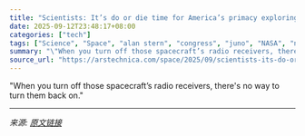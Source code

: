 ```yaml
---
title: "Scientists: It’s do or die time for America’s primacy exploring the Solar System"
date: 2025-09-12T23:48:17+08:00
categories: ["tech"]
tags: ["Science", "Space", "alan stern", "congress", "juno", "NASA", "nasa budget", "New Horizons", "planetary science", "President Donald Trump", "scott bolton", "solar system", "space policy", "swri", "White House"]
summary: "\"When you turn off those spacecraft’s radio receivers, there's no way to turn them back on.\""
source_url: "https://arstechnica.com/space/2025/09/scientists-its-do-or-die-time-for-americas-primacy-exploring-the-solar-system/"
---
```


"When you turn off those spacecraft’s radio receivers, there's no way to turn them back on."

---

*来源: [原文链接](https://arstechnica.com/space/2025/09/scientists-its-do-or-die-time-for-americas-primacy-exploring-the-solar-system/)*
